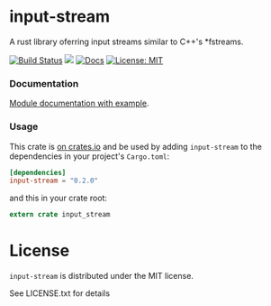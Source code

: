 input-stream
============
A rust library oferring input streams similar to C++'s \*fstreams.

[![Build Status](https://travis-ci.org/adrian-budau/input-stream.svg?branch=master)](https://travis-ci.org/adrian-budau/input-stream)
[![](https://img.shields.io/crates/v/input-stream.svg)](https://crates.io/crates/input-stream)
[![Docs](https://docs.rs/input-stream/badge.svg)](https://docs.rs/input-stream)
[![License: MIT](https://img.shields.io/badge/License-MIT-yellow.svg)](https://opensource.org/licenses/MIT)

### Documentation

[Module documentation with example](https://docs.rs/input-stream).

### Usage

This crate is [on crates.io](https://crates.io/crates/input-stream) and be used
by adding `input-stream` to the dependencies in your project's `Cargo.toml`:

```toml
[dependencies]
input-stream = "0.2.0"
```

and this in your crate root:
```rust
extern crate input_stream
```

# License

`input-stream` is distributed under the MIT license.

See LICENSE.txt for details
